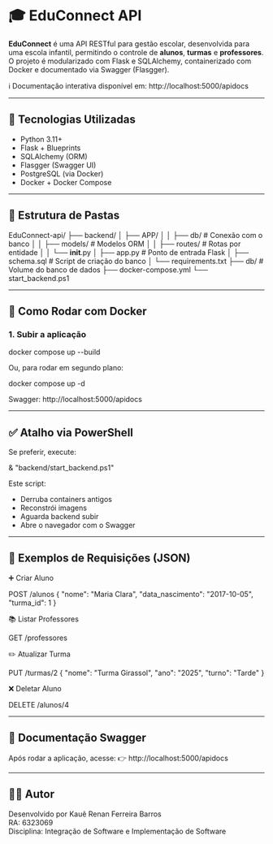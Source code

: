 # 🎓 EduConnect API

**EduConnect** é uma API RESTful para gestão escolar, desenvolvida para uma escola infantil, permitindo o controle de **alunos**, **turmas** e **professores**. O projeto é modularizado com Flask e SQLAlchemy, containerizado com Docker e documentado via Swagger (Flasgger).

ℹ️ Documentação interativa disponível em: http://localhost:5000/apidocs

---

## 🚀 Tecnologias Utilizadas

- Python 3.11+
- Flask + Blueprints
- SQLAlchemy (ORM)
- Flasgger (Swagger UI)
- PostgreSQL (via Docker)
- Docker + Docker Compose

---

## 🧱 Estrutura de Pastas

EduConnect-api/
├── backend/
│   ├── APP/
│   │   ├── db/                # Conexão com o banco
│   │   ├── models/            # Modelos ORM
│   │   ├── routes/            # Rotas por entidade
│   │   └── __init__.py
│   ├── app.py                 # Ponto de entrada Flask
│   ├── schema.sql             # Script de criação do banco
│   └── requirements.txt
├── db/                        # Volume do banco de dados
├── docker-compose.yml
└── start_backend.ps1

---

## 🐳 Como Rodar com Docker

### 1. Subir a aplicação

docker compose up --build

Ou, para rodar em segundo plano:

docker compose up -d

Swagger: http://localhost:5000/apidocs

---

## ✅ Atalho via PowerShell

Se preferir, execute:

& "backend/start_backend.ps1"

Este script:

- Derruba containers antigos
- Reconstrói imagens
- Aguarda backend subir
- Abre o navegador com o Swagger

---

## 🔄 Exemplos de Requisições (JSON)

➕ Criar Aluno

POST /alunos
{
  "nome": "Maria Clara",
  "data_nascimento": "2017-10-05",
  "turma_id": 1
}

📚 Listar Professores

GET /professores

✏️ Atualizar Turma

PUT /turmas/2
{
  "nome": "Turma Girassol",
  "ano": "2025",
  "turno": "Tarde"
}

❌ Deletar Aluno

DELETE /alunos/4

---

## 📖 Documentação Swagger

Após rodar a aplicação, acesse:
👉 http://localhost:5000/apidocs

---

## 👨‍💻 Autor

Desenvolvido por Kauê Renan Ferreira Barros  
RA: 6323069  
Disciplina: Integração de Software e Implementação de Software
